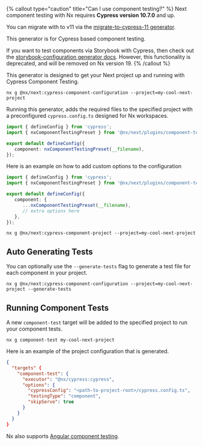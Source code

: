 {% callout type="caution" title="Can I use component testing?" %}
Next component testing with Nx requires **Cypress version 10.7.0** and up.

You can migrate with to v11 via the [migrate-to-cypress-11 generator](/nx-api/cypress/generators/migrate-to-cypress-11).

This generator is for Cypress based component testing.

If you want to test components via Storybook with Cypress, then check out the [storybook-configuration generator docs](/nx-api/react/generators/storybook-configuration). However, this functionality is deprecated, and will be removed on Nx version 19.
{% /callout %}

This generator is designed to get your Next project up and running with Cypress Component Testing.

```shell
nx g @nx/next:cypress-component-configuration --project=my-cool-next-project
```

Running this generator, adds the required files to the specified project with a preconfigured `cypress.config.ts` designed for Nx workspaces.

```ts {% fileName="cypress.config.ts" %}
import { defineConfig } from 'cypress';
import { nxComponentTestingPreset } from '@nx/next/plugins/component-testing';

export default defineConfig({
   component: nxComponentTestingPreset(__filename),
});
```

Here is an example on how to add custom options to the configuration

```ts {% fileName="cypress.config.ts" %}
import { defineConfig } from 'cypress';
import { nxComponentTestingPreset } from '@nx/next/plugins/component-testing';

export default defineConfig({
   component: {
      ...nxComponentTestingPreset(__filename),
      // extra options here
   },
});
```

```shell
nx g @nx/next:cypress-component-project --project=my-cool-next-project
```

## Auto Generating Tests

You can optionally use the `--generate-tests` flag to generate a test file for each component in your project.

```shell
nx g @nx/next:cypress-component-configuration --project=my-cool-next-project --generate-tests
```

## Running Component Tests

A new `component-test` target will be added to the specified project to run your component tests.

```shell
nx g component-test my-cool-next-project
```

Here is an example of the project configuration that is generated.

```json {% fileName="project.json" %}
{
  "targets" {
    "component-test": {
      "executor": "@nx/cypress:cypress",
      "options": {
        "cypressConfig": "<path-to-project-root>/cypress.config.ts",
        "testingType": "component",
        "skipServe": true
      }
    }
  }
}
```

Nx also supports [Angular component testing](/nx-api/angular/generators/cypress-component-configuration).
